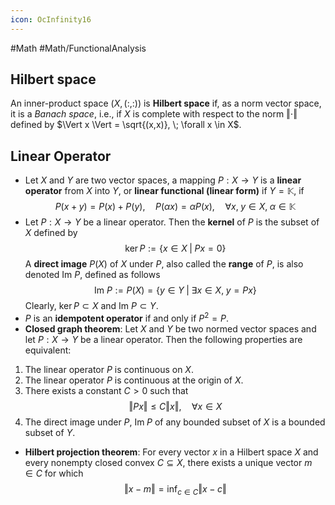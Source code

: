 ```yaml
---
icon: OcInfinity16
---
```


#Math #Math/FunctionalAnalysis

## Hilbert space
An inner-product space $(X,(:,:))$ is **Hilbert space** if, as a norm vector space, it is a *Banach space*, i.e., if $X$ is complete with respect to the norm $\Vert \cdot \Vert$ defined by $\Vert x \Vert = \sqrt{(x,x)}, \; \forall x \in X$.

## Linear Operator
- Let $X$ and $Y$ are two vector spaces, a mapping $P: X\rightarrow Y$ is a **linear operator** from $X$ into $Y$, or **linear functional (linear form)** if $Y=\mathbb K$, if
$$
P(x+y) = P(x) + P(y), \quad P(\alpha x) = \alpha P(x), \quad \forall x,\; y \in X,\; \alpha \in \mathbb K
$$
- Let $P: X \rightarrow Y$ be a linear operator. Then the **kernel** of $P$ is the subset of $X$ defined by
$$
\ker P := \{ x \in X \; \vert \; Px = 0 \}
$$
A **direct image** $P(X)$ of $X$ under $P$, also called the **range** of $P$, is also denoted $\textrm{Im}\:P$, defined as follows
$$
\textrm{Im}\: P := P(X) = \{ y \in Y \; \vert \; \exists x \in X,\; y = Px \}
$$
Clearly, $\ker P \subset X$ and $\textrm{Im}\: P \subset Y$.
- $P$ is an **idempotent operator** if and only if $P^2 = P$. 
- **Closed graph theorem**: Let $X$ and $Y$ be two normed vector spaces and let $P:X\rightarrow Y$ be a linear operator. Then the following properties are equivalent:
1. The linear operator $P$ is continuous on $X$.
2. The linear operator $P$ is continuous at the origin of $X$.
3. There exists a constant $C>0$ such that
$$
\Vert Px \Vert \le C \Vert x \Vert, \quad \forall x \in X
$$
4. The direct image under $P$, $\textrm{Im}\; P$ of any bounded subset of $X$ is a bounded subset of $Y$.
- **Hilbert projection theorem**: For every vector $x$ in a Hilbert space $X$ and every nonempty closed convex $C \subseteq X$, there exists a unique vector $m\in C$ for which 
$$
\Vert x - m \Vert = \inf_{c \in C} \Vert x - c \Vert
$$
